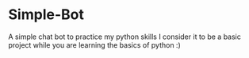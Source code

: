 # Simple-Bot
A simple chat bot to practice my python skills
I consider it to be a basic project while you are learning the basics of python :)
